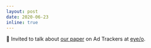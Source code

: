 ```yaml
---
layout: post
date: 2020-06-23
inline: true
---
```


🎤 Invited to talk about [our paper](https://arxiv.org/abs/2004.14826) on Ad Trackers at [eye/o](https://eyeo.com/).
